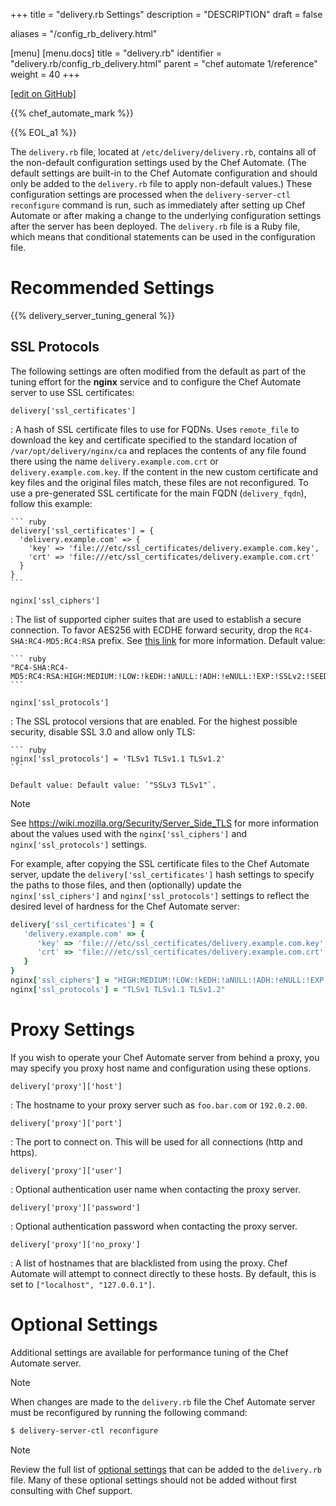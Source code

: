 +++
title = "delivery.rb Settings"
description = "DESCRIPTION"
draft = false

aliases = "/config_rb_delivery.html"

[menu]
  [menu.docs]
    title = "delivery.rb"
    identifier = "delivery.rb/config_rb_delivery.html"
    parent = "chef automate 1/reference"
    weight = 40
+++    

[\[edit on
GitHub\]](https://github.com/chef/chef-web-docs/blob/master/chef_master/source/config_rb_delivery.rst)

{{% chef_automate_mark %}}

{{% EOL_a1 %}}

The `delivery.rb` file, located at `/etc/delivery/delivery.rb`, contains
all of the non-default configuration settings used by the Chef Automate.
(The default settings are built-in to the Chef Automate configuration
and should only be added to the `delivery.rb` file to apply non-default
values.) These configuration settings are processed when the
`delivery-server-ctl reconfigure` command is run, such as immediately
after setting up Chef Automate or after making a change to the
underlying configuration settings after the server has been deployed.
The `delivery.rb` file is a Ruby file, which means that conditional
statements can be used in the configuration file.

Recommended Settings
====================

{{% delivery_server_tuning_general %}}

SSL Protocols
-------------

The following settings are often modified from the default as part of
the tuning effort for the **nginx** service and to configure the Chef
Automate server to use SSL certificates:

`delivery['ssl_certificates']`

:   A hash of SSL certificate files to use for FQDNs. Uses `remote_file`
    to download the key and certificate specified to the standard
    location of `/var/opt/delivery/nginx/ca` and replaces the contents
    of any file found there using the name `delivery.example.com.crt` or
    `delivery.example.com.key`. If the content in the new custom
    certificate and key files and the original files match, these files
    are not reconfigured. To use a pre-generated SSL certificate for the
    main FQDN (`delivery_fqdn`), follow this example:

    ``` ruby
    delivery['ssl_certificates'] = {
      'delivery.example.com' => {
        'key' => 'file:///etc/ssl_certificates/delivery.example.com.key',
        'crt' => 'file:///etc/ssl_certificates/delivery.example.com.crt'
      }
    }
    ```

`nginx['ssl_ciphers']`

:   The list of supported cipher suites that are used to establish a
    secure connection. To favor AES256 with ECDHE forward security, drop
    the `RC4-SHA:RC4-MD5:RC4:RSA` prefix. See [this
    link](https://wiki.mozilla.org/Security/Server_Side_TLS) for more
    information. Default value:

    ``` ruby
    "RC4-SHA:RC4-MD5:RC4:RSA:HIGH:MEDIUM:!LOW:!kEDH:!aNULL:!ADH:!eNULL:!EXP:!SSLv2:!SEED:!CAMELLIA:!PSK"
    ```

`nginx['ssl_protocols']`

:   The SSL protocol versions that are enabled. For the highest possible
    security, disable SSL 3.0 and allow only TLS:

    ``` ruby
    nginx['ssl_protocols'] = 'TLSv1 TLSv1.1 TLSv1.2'
    ```

    Default value: Default value: `"SSLv3 TLSv1"`.

<div class="note" markdown="1">

<div class="admonition-title" markdown="1">

Note

</div>

See <https://wiki.mozilla.org/Security/Server_Side_TLS> for more
information about the values used with the `nginx['ssl_ciphers']` and
`nginx['ssl_protocols']` settings.

</div>

For example, after copying the SSL certificate files to the Chef
Automate server, update the `delivery['ssl_certificates']` hash settings
to specify the paths to those files, and then (optionally) update the
`nginx['ssl_ciphers']` and `nginx['ssl_protocols']` settings to reflect
the desired level of hardness for the Chef Automate server:

``` ruby
delivery['ssl_certificates'] = {
   'delivery.example.com' => {
      'key' => 'file:///etc/ssl_certificates/delivery.example.com.key',
      'crt' => 'file:///etc/ssl_certificates/delivery.example.com.crt'
   }
}
nginx['ssl_ciphers'] = "HIGH:MEDIUM:!LOW:!kEDH:!aNULL:!ADH:!eNULL:!EXP:!SSLv2:!SEED:!CAMELLIA:!PSK"
nginx['ssl_protocols'] = "TLSv1 TLSv1.1 TLSv1.2"
```

Proxy Settings
==============

If you wish to operate your Chef Automate server from behind a proxy,
you may specify you proxy host name and configuration using these
options.

`delivery['proxy']['host']`

:   The hostname to your proxy server such as `foo.bar.com` or
    `192.0.2.00`.

`delivery['proxy']['port']`

:   The port to connect on. This will be used for all connections (http
    and https).

`delivery['proxy']['user']`

:   Optional authentication user name when contacting the proxy server.

`delivery['proxy']['password']`

:   Optional authentication password when contacting the proxy server.

`delivery['proxy']['no_proxy']`

:   A list of hostnames that are blacklisted from using the proxy. Chef
    Automate will attempt to connect directly to these hosts. By
    default, this is set to `["localhost", "127.0.0.1"]`.

Optional Settings
=================

Additional settings are available for performance tuning of the Chef
Automate server.

<div class="note" markdown="1">

<div class="admonition-title" markdown="1">

Note

</div>

When changes are made to the `delivery.rb` file the Chef Automate server
must be reconfigured by running the following command:

``` bash
$ delivery-server-ctl reconfigure
```

</div>

<div class="note" markdown="1">

<div class="admonition-title" markdown="1">

Note

</div>

Review the full list of [optional
settings](/config_rb_delivery_optional_settings/) that can be added
to the `delivery.rb` file. Many of these optional settings should not be
added without first consulting with Chef support.

</div>
